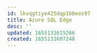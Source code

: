 ```yaml
---
id: lkvqgtiye425dqp1b0eos97
title: Azure SQL Edge
desc: ''
updated: 1655131615266
created: 1655131607248
---
```


